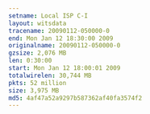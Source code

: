 ```yaml
---
setname: Local ISP C-I
layout: witsdata
tracename: 20090112-050000-0
end: Mon Jan 12 18:30:00 2009
originalname: 20090112-050000-0
gzsize: 2,076 MB
len: 0:30:00
start: Mon Jan 12 18:00:01 2009
totalwirelen: 30,744 MB
pkts: 52 million
size: 3,975 MB
md5: 4af47a52a9297b587362af40fa3574f2
---
```


